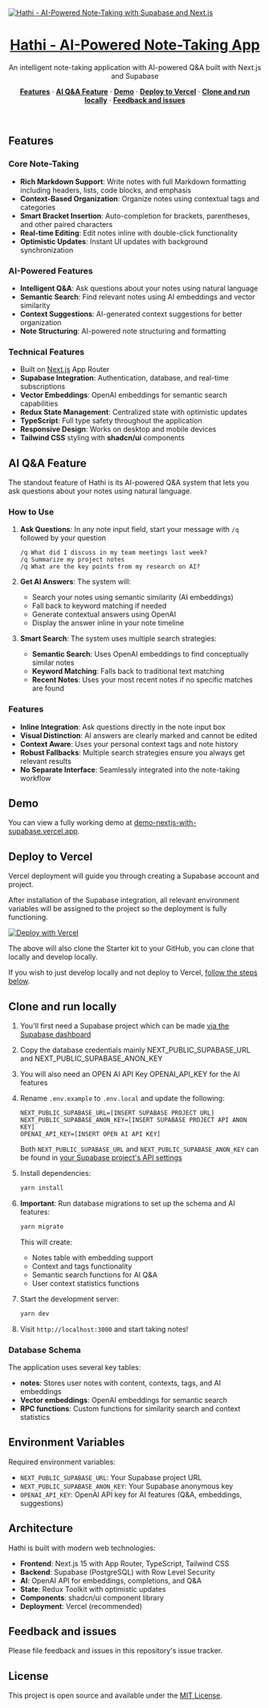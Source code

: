 <a href="https://demo-nextjs-with-supabase.vercel.app/">
  <img alt="Hathi - AI-Powered Note-Taking with Supabase and Next.js" src="https://demo-nextjs-with-supabase.vercel.app/opengraph-image.png">
  <h1 align="center">Hathi - AI-Powered Note-Taking App</h1>
</a>

<p align="center">
 An intelligent note-taking application with AI-powered Q&A built with Next.js and Supabase
</p>

<p align="center">
  <a href="#features"><strong>Features</strong></a> ·
  <a href="#ai-qa-feature"><strong>AI Q&A Feature</strong></a> ·
  <a href="#demo"><strong>Demo</strong></a> ·
  <a href="#deploy-to-vercel"><strong>Deploy to Vercel</strong></a> ·
  <a href="#clone-and-run-locally"><strong>Clone and run locally</strong></a> ·
  <a href="#feedback-and-issues"><strong>Feedback and issues</strong></a>
</p>
<br/>

## Features

### Core Note-Taking
- **Rich Markdown Support**: Write notes with full Markdown formatting including headers, lists, code blocks, and emphasis
- **Context-Based Organization**: Organize notes using contextual tags and categories
- **Smart Bracket Insertion**: Auto-completion for brackets, parentheses, and other paired characters
- **Real-time Editing**: Edit notes inline with double-click functionality
- **Optimistic Updates**: Instant UI updates with background synchronization

### AI-Powered Features
- **Intelligent Q&A**: Ask questions about your notes using natural language
- **Semantic Search**: Find relevant notes using AI embeddings and vector similarity
- **Context Suggestions**: AI-generated context suggestions for better organization
- **Note Structuring**: AI-powered note structuring and formatting

### Technical Features
- Built on [Next.js](https://nextjs.org) App Router
- **Supabase Integration**: Authentication, database, and real-time subscriptions
- **Vector Embeddings**: OpenAI embeddings for semantic search capabilities
- **Redux State Management**: Centralized state with optimistic updates
- **TypeScript**: Full type safety throughout the application
- **Responsive Design**: Works on desktop and mobile devices
- **Tailwind CSS** styling with **shadcn/ui** components

## AI Q&A Feature

The standout feature of Hathi is its AI-powered Q&A system that lets you ask questions about your notes using natural language.

### How to Use

1. **Ask Questions**: In any note input field, start your message with `/q` followed by your question
   ```
   /q What did I discuss in my team meetings last week?
   /q Summarize my project notes
   /q What are the key points from my research on AI?
   ```

2. **Get AI Answers**: The system will:
   - Search your notes using semantic similarity (AI embeddings)
   - Fall back to keyword matching if needed
   - Generate contextual answers using OpenAI
   - Display the answer inline in your note timeline

3. **Smart Search**: The system uses multiple search strategies:
   - **Semantic Search**: Uses OpenAI embeddings to find conceptually similar notes
   - **Keyword Matching**: Falls back to traditional text matching
   - **Recent Notes**: Uses your most recent notes if no specific matches are found

### Features
- **Inline Integration**: Ask questions directly in the note input box
- **Visual Distinction**: AI answers are clearly marked and cannot be edited
- **Context Aware**: Uses your personal context tags and note history
- **Robust Fallbacks**: Multiple search strategies ensure you always get relevant results
- **No Separate Interface**: Seamlessly integrated into the note-taking workflow

## Demo

You can view a fully working demo at [demo-nextjs-with-supabase.vercel.app](https://demo-nextjs-with-supabase.vercel.app/).

## Deploy to Vercel

Vercel deployment will guide you through creating a Supabase account and project.

After installation of the Supabase integration, all relevant environment variables will be assigned to the project so the deployment is fully functioning.

[![Deploy with Vercel](https://vercel.com/button)](https://vercel.com/new/clone?repository-url=https%3A%2F%2Fgithub.com%2Fvercel%2Fnext.js%2Ftree%2Fcanary%2Fexamples%2Fwith-supabase&project-name=nextjs-with-supabase&repository-name=nextjs-with-supabase&demo-title=nextjs-with-supabase&demo-description=This+starter+configures+Supabase+Auth+to+use+cookies%2C+making+the+user%27s+session+available+throughout+the+entire+Next.js+app+-+Client+Components%2C+Server+Components%2C+Route+Handlers%2C+Server+Actions+and+Middleware.&demo-url=https%3A%2F%2Fdemo-nextjs-with-supabase.vercel.app%2F&external-id=https%3A%2F%2Fgithub.com%2Fvercel%2Fnext.js%2Ftree%2Fcanary%2Fexamples%2Fwith-supabase&demo-image=https%3A%2F%2Fdemo-nextjs-with-supabase.vercel.app%2Fopengraph-image.png)

The above will also clone the Starter kit to your GitHub, you can clone that locally and develop locally.

If you wish to just develop locally and not deploy to Vercel, [follow the steps below](#clone-and-run-locally).

## Clone and run locally

1. You'll first need a Supabase project which can be made [via the Supabase dashboard](https://database.new)

2. Copy the database credentials mainly NEXT_PUBLIC_SUPABASE_URL and NEXT_PUBLIC_SUPABASE_ANON_KEY

3. You will also need an OPEN AI API Key OPENAI_API_KEY for the AI features

4. Rename `.env.example` to `.env.local` and update the following:

   ```
   NEXT_PUBLIC_SUPABASE_URL=[INSERT SUPABASE PROJECT URL]
   NEXT_PUBLIC_SUPABASE_ANON_KEY=[INSERT SUPABASE PROJECT API ANON KEY]
   OPENAI_API_KEY=[INSERT OPEN AI API KEY]
   ```

   Both `NEXT_PUBLIC_SUPABASE_URL` and `NEXT_PUBLIC_SUPABASE_ANON_KEY` can be found in [your Supabase project's API settings](https://supabase.com/dashboard/project/_?showConnect=true)

5. Install dependencies:

   ```bash
   yarn install
   ```

6. **Important**: Run database migrations to set up the schema and AI features:

   ```bash
   yarn migrate
   ```

   This will create:
   - Notes table with embedding support
   - Context and tags functionality  
   - Semantic search functions for AI Q&A
   - User context statistics functions

7. Start the development server:

   ```bash
   yarn dev
   ```

8. Visit `http://localhost:3000` and start taking notes!

### Database Schema

The application uses several key tables:
- **notes**: Stores user notes with content, contexts, tags, and AI embeddings
- **Vector embeddings**: OpenAI embeddings for semantic search
- **RPC functions**: Custom functions for similarity search and context statistics

## Environment Variables

Required environment variables:
- `NEXT_PUBLIC_SUPABASE_URL`: Your Supabase project URL
- `NEXT_PUBLIC_SUPABASE_ANON_KEY`: Your Supabase anonymous key  
- `OPENAI_API_KEY`: OpenAI API key for AI features (Q&A, embeddings, suggestions)

## Architecture

Hathi is built with modern web technologies:

- **Frontend**: Next.js 15 with App Router, TypeScript, Tailwind CSS
- **Backend**: Supabase (PostgreSQL) with Row Level Security
- **AI**: OpenAI API for embeddings, completions, and Q&A
- **State**: Redux Toolkit with optimistic updates
- **Components**: shadcn/ui component library
- **Deployment**: Vercel (recommended)

## Feedback and issues

Please file feedback and issues in this repository's issue tracker.

## License

This project is open source and available under the [MIT License](LICENSE).
